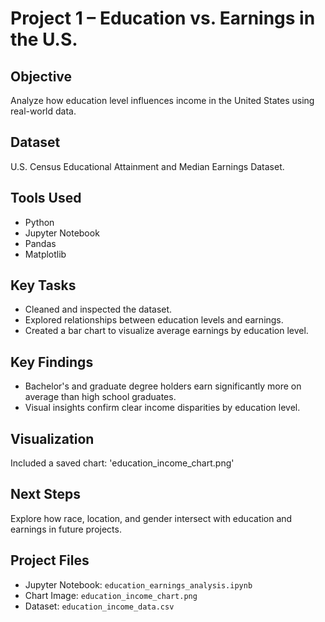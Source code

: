 # Project 1 – Education vs. Earnings in the U.S.

##  Objective
Analyze how education level influences income in the United States using real-world data.

## Dataset
U.S. Census Educational Attainment and Median Earnings Dataset.

##  Tools Used
- Python
- Jupyter Notebook
- Pandas
- Matplotlib

##  Key Tasks
- Cleaned and inspected the dataset.
- Explored relationships between education levels and earnings.
- Created a bar chart to visualize average earnings by education level.

##  Key Findings
- Bachelor's and graduate degree holders earn significantly more on average than high school graduates.
- Visual insights confirm clear income disparities by education level.

##  Visualization
Included a saved chart: 'education_income_chart.png'

##  Next Steps
Explore how race, location, and gender intersect with education and earnings in future projects.

##  Project Files
- Jupyter Notebook: `education_earnings_analysis.ipynb`
- Chart Image: `education_income_chart.png`
- Dataset: `education_income_data.csv`
